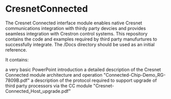 # CresnetConnected

The Cresnet Connected interface module enables native Cresnet communications integration with thirdy party devcies and provides seamless integration with Crestron control systems. This repository contains the code and examples required by third party manufurtures to successfully integrate. The /Docs directory should be used as an initial reference.

It contains:

a very basic PowerPoint introduction
a detailed description of the Cresnet Connected module architecture and operation "Connected-Chip-Demo_RG-7809B.pdf"
a description of the protocol required to support upgrade of third party processors via the CC module "Cresnet-Connected_Host_upgrade.pdf"
